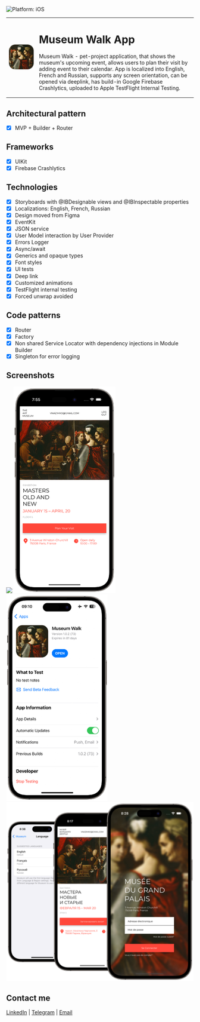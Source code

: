 ![Platform: iOS](https://img.shields.io/badge/Platform-iOS-green.svg)

  <table>
    <tr>
      <td>
        <img src="Screenshots/MuseumAppIcon.png" alt="Museum App Icon">
      </td>
      <td>
        <h1>Museum Walk App</h1>
        <p>Museum Walk - pet-project application, that shows the museum's upcoming event, allows users to plan their visit by adding event to their calendar. App is localized into English, French and Russian, supports any screen orientation, can be opened via deeplink, has build-in Google Firebase Crashlytics, uploaded to Apple TestFlight Internal Testing.</p>
      </td>
    </tr>
  </table>

## Architectural pattern
- [x] MVP + Builder + Router

## Frameworks
- [x] UIKit
- [x] Firebase Crashlytics

## Technologies
- [x] Storyboards with @IBDesignable views and @IBInspectable properties
- [x] Localizations: English, French, Russian
- [x] Design moved from Figma
- [x] EventKit
- [x] JSON service
- [x] User Model interaction by User Provider
- [x] Errors Logger
- [x] Async/await
- [x] Generics and opaque types
- [x] Font styles
- [x] UI tests
- [x] Deep link
- [x] Customized animations
- [x] TestFlight internal testing
- [x] Forced unwrap avoided

## Code patterns
- [x] Router
- [x] Factory
- [x] Non shared Service Locator with dependency injections in Module Builder
- [x] Singleton for error logging

## Screenshots
<img src="Screenshots/LogIn.png" width="273"/> <img src="Screenshots/Main.png" width="273"/> <img src="Screenshots/TestFlight.png" width="273"/> <img src="Screenshots/Localizations.png" width="598"/>

## Contact me
[LinkedIn](https://www.linkedin.com/in/bytepixelmelody "https://www.linkedin.com/in/bytepixelmelody") | [Telegram](https://t.me/bytepixelmelody "@bytepixelmelody") | [Email](mailto:bytepixelmelody@gmail.com "bytepixelmelody@gmail.com")